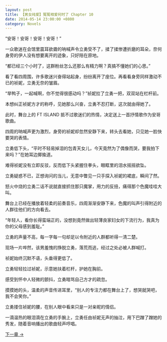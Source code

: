 ```yaml
---
layout: post
title: 【男女纯爱】冤冤相爱何时了 Chapter 10
date: 2014-05-14 23:00:00 +0800
category: Novels
---
```

“安哥！安哥！安哥！安哥！”

一众歌迷在会馆里震耳欲聋的呐喊声令立勇受不了，揉了揉惨遭折磨的耳朵，奈何身旁的伊人没有想要离开的迹象，只好陪在原地。

“都已经三个小时了，这群粉丝怎么还那么有精力啊？真搞不懂她们的心思。”

看了看四周围，许多歌迷兴奋得站起身，纷纷离开了座位。再看看身旁同样激动不已的祯妮，立勇无奈的皱眉。

“旱鸭子，一起喊啊，你不觉得很感动吗？”祯妮拉了立勇一把，双双站在栏杆前。

本想纠正祯妮方才的称呼，见她那么兴奋，立勇不忍打断，这次就由得她了。

此时，舞台上的 FT ISLAND 抵不过歌迷们的热情，决定送上一首抒情歌作为安哥歌曲。

四周的呐喊声更为激烈，身旁的祯妮却忽然安静下来，转头去看她，只见她一脸快要哭的表情。

立勇低下头，“平时不轻易掉泪的包青天女儿，今天竟然为了偶像而哭，要我拍下来吗？”在她耳边揶揄道。

难得祯妮没有立即反驳，反而低下头紧握住拳头，眼眶里的泪水摇摇欲坠。

立勇疑惑不已，正想询问的当儿，无意中瞥见一只手探入祯妮的裙底，瞬间了然。

怒火中烧的立勇二话不说就直接抓住那只魔掌，用力的反扭，痛得那个色魔哇哇大叫。

舞台上已经在播放着轻柔的前奏音乐，四周渐渐安静下来，色魔的叫声引得附近的人群往他们的方向看去。

“年轻人，看你长得蛮端正的，没想到竟然做出轻薄良家妇女的下流行为，我真为你的父母感到羞耻。”

立勇的声量不高，每一字每一句却足以令附近的人群都听得一清二楚。

现场一片哗然，该男羞愧的挣脱立勇，落荒而逃，经过之处必被人群喊打。

祯妮始终沉默不语，头垂得更低了。

立勇轻轻拉过祯妮，示意她扶着栏杆，护她在胸前。

感受到怀中人轻微的颤抖，立勇暗骂自己方才的疏忽。

摸摸她的头，温柔的声音传进耳里，“别人的专注力都在舞台上了，想哭就哭吧，我不会笑你。”

立勇搂住祯妮的腰，在别人眼中看来只是一对亲昵的情侣。

一滴温热的眼泪滴在立勇的手腕上，立勇任由祯妮无声的抽泣，用下巴蹭了蹭她的秀发，随着音响播出的歌曲轻声哼唱。

[下一章 →](/novels/2014/05/15/the-sins-of-love-11.html)
